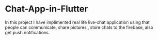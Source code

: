 # Chat-App-in-Flutter
In this project I have implimented real life live-chat application using that people can communicate, share pictures , store chats to the firebase, also get push notifications.


